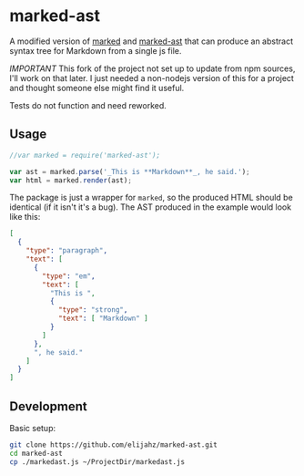 # marked-ast

A modified version of [marked](https://github.com/chjj/marked) and [marked-ast](https://github.com/pdubroy/marked-ast) that can produce an abstract syntax tree for Markdown from a single js file.

*IMPORTANT* This fork of the project not set up to update from npm sources, I'll work on that later. I just needed a non-nodejs version of this for a project and thought someone else might find it useful.

Tests do not function and need reworked.

## Usage

```js
//var marked = require('marked-ast');

var ast = marked.parse('_This is **Markdown**_, he said.');
var html = marked.render(ast);
```

The package is just a wrapper for `marked`, so the produced HTML should be identical (if it isn't it's a bug). The AST produced in the example would look like this:

```json
[
  {
    "type": "paragraph",
    "text": [
      {
        "type": "em",
        "text": [
          "This is ",
          {
            "type": "strong",
            "text": [ "Markdown" ]
          }
        ]
      },
      ", he said."
    ]
  }
]
```

## Development

Basic setup:

```bash
git clone https://github.com/elijahz/marked-ast.git
cd marked-ast
cp ./markedast.js ~/ProjectDir/markedast.js
```

